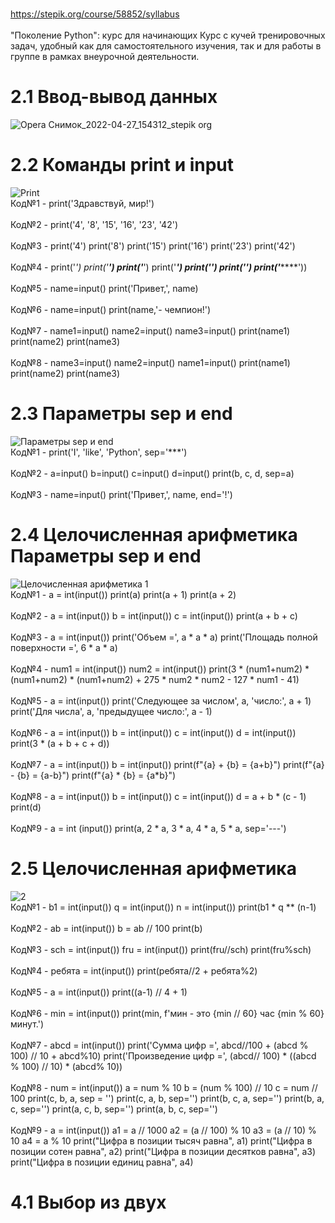 <br/> https://stepik.org/course/58852/syllabus <br/>
<br/>"Поколение Python": курс для начинающих Курс с кучей тренировочных задач, удобный как для самостоятельного изучения, так и для работы в группе в рамках внеурочной деятельности. <br/>
# 2.1 Ввод-вывод данных<br/>
![Opera Снимок_2022-04-27_154312_stepik org](https://user-images.githubusercontent.com/97594290/165520579-e753d70a-c95d-449c-9e9d-9c3515142c5b.png)<br/>
# 2.2 Команды print и input<br/>
![Print](https://user-images.githubusercontent.com/97594290/165521887-c3048e65-55d9-4062-abf2-5c435968180b.png)
<br/>Код№1 - print('Здравствуй, мир!')<br/>
<br/>Код№2 - print('4', '8', '15', '16', '23', '42')<br/>
<br/>Код№3 - print('4') print('8') print('15') print('16') print('23') print('42')<br/>
<br/>Код№4 - print('*') print('**') print('***') print('****') print('*****') print('******') print('*******'))<br/>
<br/>Код№5 - name=input() print('Привет,', name)<br/>
<br/>Код№6 - name=input() print(name,'- чемпион!')<br/>
<br/>Код№7 - name1=input() name2=input() name3=input() print(name1) print(name2) print(name3)<br/>
<br/>Код№8 - name3=input() name2=input() name1=input() print(name1) print(name2) print(name3)<br/>
# 2.3 Параметры sep и end<br/>
![Параметры sep и end](https://user-images.githubusercontent.com/97594290/165526228-7902d9fb-a755-49a3-9b42-00a830a7c53b.png)
<br/>Код№1 - print('I', 'like', 'Python', sep='***')<br/>
<br/>Код№2 - a=input() b=input() c=input() d=input() print(b, c, d, sep=a)<br/>
<br/>Код№3 - name=input() print('Привет,', name, end='!')<br/>
# 2.4 Целочисленная арифметика Параметры sep и end<br/>
![Целочисленная арифметика 1](https://user-images.githubusercontent.com/97594290/165527521-38d581cd-a020-4a0c-b848-7eab69b33c1c.png)
<br/>Код№1 - a = int(input()) print(a) print(a + 1) print(a + 2)<br/>
<br/>Код№2 - a = int(input()) b = int(input()) c = int(input()) print(a + b + c)<br/>
<br/>Код№3 - a = int(input()) print('Объем =', a * a * a) print('Площадь полной поверхности =', 6 * a * a)<br/>
<br/>Код№4 - num1 = int(input()) num2 = int(input()) print(3 * (num1+num2) * (num1+num2) * (num1+num2) + 275 * num2 * num2 - 127 * num1 - 41)<br/>
<br/>Код№5 - a = int(input()) print('Следующее за числом', a, 'число:', a + 1) print('Для числа', a, 'предыдущее число:', a - 1)<br/>
<br/>Код№6 - a = int(input()) b = int(input()) c = int(input()) d = int(input()) print(3 * (a + b + c + d))<br/>
<br/>Код№7 - a = int(input()) b = int(input()) print(f"{a} + {b} = {a+b}") print(f"{a} - {b} = {a-b}") print(f"{a} * {b} = {a*b}")<br/>
<br/>Код№8 - a = int(input()) b = int(input()) c = int(input()) d = a + b * (c - 1) print(d)<br/>
<br/>Код№9 - a = int (input()) print(a, 2 * a, 3 * a, 4 * a, 5 * a, sep='---')<br/>
# 2.5 Целочисленная арифметика<br/>
![2](https://user-images.githubusercontent.com/97594290/165764434-d9e07d82-d356-4e94-9343-9c0df9d030fb.png)
<br/>Код№1 - b1 = int(input()) q = int(input()) n = int(input()) print(b1 * q ** (n-1)<br/>
<br/>Код№2 - ab = int(input()) b = ab // 100 print(b)<br/>
<br/>Код№3 - sch = int(input()) fru = int(input()) print(fru//sch) print(fru%sch)<br/>
<br/>Код№4 - ребята = int(input()) print(ребята//2 + ребята%2)<br/>
<br/>Код№5 - a = int(input()) print((a-1) // 4 + 1)<br/>
<br/>Код№6 - min = int(input()) print(min, f'мин - это {min // 60} час {min % 60} минут.')<br/>
<br/>Код№7 - abcd = int(input()) print('Сумма цифр =', abcd//100 + (abcd % 100) // 10 + abcd%10) print('Произведение цифр =', (abcd// 100) * ((abcd % 100) // 10) * (abcd% 10))<br/>
<br/>Код№8 - num = int(input()) a = num % 10 b = (num % 100) // 10 c = num // 100 print(c, b, a, sep = '') print(c, a, b, sep='') print(b, c, a, sep='') print(b, a, c, sep='') print(a, c, b, sep='') print(a, b, c, sep='') <br/>
<br/>Код№9 - a = int(input()) a1 = a // 1000 a2 = (a // 100) % 10 a3 = (a // 10) % 10 a4 = a % 10 print("Цифра в позиции тысяч равна", a1) print("Цифра в позиции сотен равна", a2) print("Цифра в позиции десятков равна", a3) print("Цифра в позиции единиц равна", a4)<br/>
# 4.1 Выбор из двух</b>
